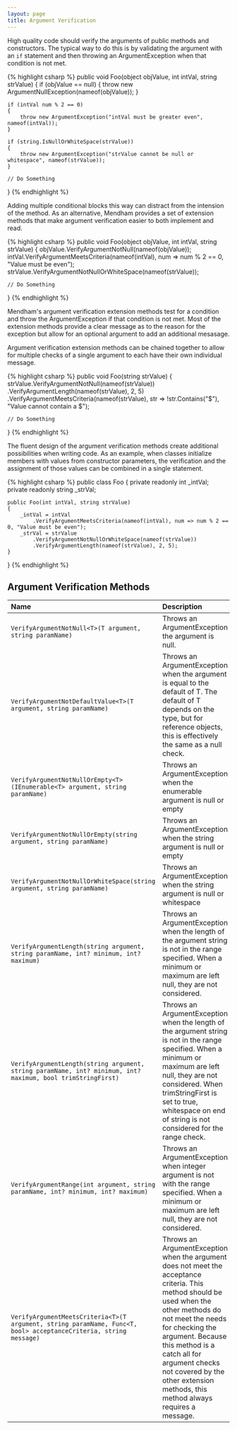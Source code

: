 ```yaml
---
layout: page
title: Argument Verification
---
```

High quality code should verify the arguments of public methods and constructors. The typical way to do this is by validating the argument with an `if` statement and then throwing an ArgumentException when that condition is not met.

{% highlight csharp %}
public void Foo(object objValue, int intVal, string strValue)
{
    if (objValue == null)
    {
        throw new ArgumentNullException(nameof(objValue));
    }

    if (intVal num % 2 == 0)
    {
        throw new ArgumentException("intVal must be greater even", nameof(intVal));
    }

    if (string.IsNullOrWhiteSpace(strValue))
    {
        throw new ArgumentException("strValue cannot be null or whitespace", nameof(strValue));
    }

    // Do Something
}
{% endhighlight %}

Adding multiple conditional blocks this way can distract from the intension of the method. As an alternative, Mendham provides a set of extension methods that make argument verification easier to both implement and read.

{% highlight csharp %}
public void Foo(object objValue, int intVal, string strValue)
{
    objValue.VerifyArgumentNotNull(nameof(objValue));
    intVal.VerifyArgumentMeetsCriteria(nameof(intVal), num => num % 2 == 0, "Value must be even");
    strValue.VerifyArgumentNotNullOrWhiteSpace(nameof(strValue));

    // Do Something
}
{% endhighlight %}

Mendham's argument verification extension methods test for a condition and throw the ArgumentException if that condition is not met. Most of the extension methods provide a clear message as to the reason for the exception but allow for an optional argument to add an additional mesasage. 

Argument verification extension methods can be chained together to allow for multiple checks of a single argument to each have their own individual message.

{% highlight csharp %}
public void Foo(string strValue)
{
    strValue.VerifyArgumentNotNull(nameof(strValue))
        .VerifyArgumentLength(nameof(strValue), 2, 5)
        .VerifyArgumentMeetsCriteria(nameof(strValue), str => !str.Contains("$"), "Value cannot contain a $");

    // Do Something
}
{% endhighlight %}

The fluent design of the argument verification methods create additional possibilities when writing code. As an example, when classes initialize members with values from constructor parameters, the verification and the assignment of those values can be combined in a single statement.

{% highlight csharp %}
public class Foo
{
    private readonly int _intVal;
    private readonly string _strVal;

    public Foo(int intVal, string strValue)
    {
        _intVal = intVal
            .VerifyArgumentMeetsCriteria(nameof(intVal), num => num % 2 == 0, "Value must be even");
        _strVal = strValue
            .VerifyArgumentNotNullOrWhiteSpace(nameof(strValue))
            .VerifyArgumentLength(nameof(strValue), 2, 5);
    }
}
{% endhighlight %}

Argument Verification Methods
-----------------------------

| Name | Description |
|:----|:-------|
| `VerifyArgumentNotNull<T>(T argument, string paramName)` | Throws an ArgumentException the argument is null. |
| `VerifyArgumentNotDefaultValue<T>(T argument, string paramName)` | Throws an ArgumentException when the argument is equal to the default of T. The default of T depends on the type, but for reference objects, this is effectively the same as a null check. |
| `VerifyArgumentNotNullOrEmpty<T>(IEnumerable<T> argument, string paramName)` | Throws an ArgumentException when the enumerable argument is null or empty |
| `VerifyArgumentNotNullOrEmpty(string argument, string paramName)` | Throws an ArgumentException when the string argument is null or empty |
| `VerifyArgumentNotNullOrWhiteSpace(string argument, string paramName)` | Throws an ArgumentException when the string argument is null or whitespace |
| `VerifyArgumentLength(string argument, string paramName, int? minimum, int? maximum)` | Throws an ArgumentException when the length of the argument string is not in the range specified. When a minimum or maximum are left null, they are not considered.  |
| `VerifyArgumentLength(string argument, string paramName, int? minimum, int? maximum, bool trimStringFirst)` | Throws an ArgumentException when the length of the argument string is not in the range specified. When a minimum or maximum are left null, they are not considered. When trimStringFirst is set to true, whitespace on end of string is not considered for the range check. |
| `VerifyArgumentRange(int argument, string paramName, int? minimum, int? maximum)` | Throws an ArgumentException when integer argument is not with the range specified. When a minimum or maximum are left null, they are not considered. |
|  `VerifyArgumentMeetsCriteria<T>(T argument, string paramName, Func<T, bool> acceptanceCriteria, string message)` | Throws an ArgumentException when the argument does not meet the acceptance criteria. This method should be used when the other methods do not meet the needs for checking the argument. Because this method is a catch all for argument checks not covered by the other extension methods, this method always requires a message. |
